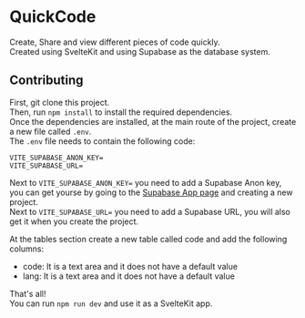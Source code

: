 # QuickCode
Create, Share and view different pieces of code quickly. <br>
Created using SvelteKit and using Supabase as the database system. <br>

## Contributing
First, git clone this project. <br>
Then, run `npm install` to install the required dependencies. <br>
Once the dependencies are installed, at the main route of the project, create a new file called `.env`. <br>
The `.env` file needs to contain the following code: 

```.env
VITE_SUPABASE_ANON_KEY=
VITE_SUPABASE_URL=
```

Next to `VITE_SUPABASE_ANON_KEY=` you need to add a Supabase Anon key, you can get yourse by going to the [Supabase App page](https://app.supabase.io) and creating a new project.<br>
Next to `VITE_SUPABASE_URL=` you need to add a Supabase URL, you will also get it when you create the project.<br>


At the tables section create a new table called code and add the following columns: <br>

- code: It is a text area and it does not have a default value
- lang: It is a text area and it does not have a default value

That's all!  
You can run `npm run dev` and use it as a SvelteKit app.

